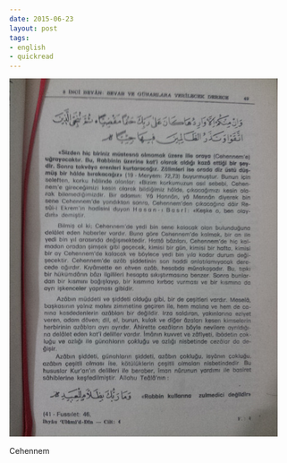 ```yaml
---
date: 2015-06-23
layout: post
tags:
- english
- quickread
---
```


![](/images/tumblr_nqdfuobkdg1u3gx2to1_500.jpg)

Cehennem
